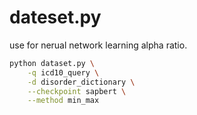 # dateset.py
use for nerual network learning alpha ratio.

```bash
python dataset.py \
    -q icd10_query \
    -d disorder_dictionary \
    --checkpoint sapbert \
    --method min_max
```